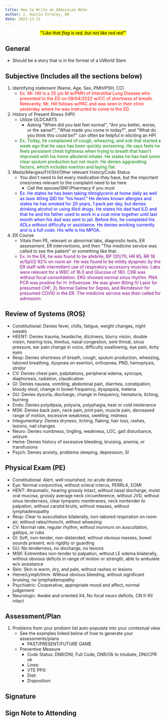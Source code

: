```yaml
---
title: How to Write an Admission Note
author: J. Austin Straley, DO
date: 2022-11-21
---
```


*<center><mark>'“Like that flag is red, but not like red red”'</mark></center>*

## General

- Should be a story that is in the format of a UWorld Stem

## Subjective (Includes all the sections below)

1. Identifying statement (Name, Age, Sex, PMH/PSH, CC)<br>
   - <span style ="color:red;">Ex. Mr. Hill is a 25 y/o M w/PMH of Interstitial Lung Disease who presented to the ED on 09/04/2022 w/CC of shortness of breath. Relevantly, Mr. Hill follows w/PAC and was seen in their clinic yesterday where he was instructed to come to the ED.</span>
2. History of Present Illness (HPI)
   - Utilize OLDCARTS
     - Asking "When did you last feel normal", "Are you better, worse, or the same?", "What made you come in today?", and "What do you think this could be?" can often be helpful in eliciting an HPI<br>
   - <span style ="color:green;">Ex. Today, he complained of cough, wheezing, and sob that started a week ago that he says has been quickly worsening. He says feels he feels persistent chest tightness when trying to breath that hasn’t improved with his home albuterol inhaler. He states he has had some clear sputum production but not much. He denies aggravating factors, which includes exertion and laying flat.</span>
3. Meds/Allergies/FH/SH/Other relevant history/Code Status
   - You don't need to list every medication they have, but the important ones/ones relevant to the complaint need to be here
     - Call the spouse/SNF/Pharmacy if you must<br>
   - <span style ="color:blue;">Ex. He states he has been taking nitroglycerin at home daily as well as lasix 40mg QID for "his heart." He denies known allergies and states he has smoked for 20 years, 1 pack per day, but denies drinking alcohol or using illicit drugs. He states his dad had ILD and that he and his father used to work in a coal mine together until last month when his dad was sent to jail. Before this, he completed his ADLs without difficulty or assistance. He denies working currently and is a full code. His wife is his MPOA.</span>
4. ER Course
   - Vitals then PE, relevant or abnormal labs, diagnostic tests, ER assessment, ER interventions, and then "The medicine service was called to see the patient" or something like that.<br>
   - <span style ="color:purple;">Ex. In the ER, he was found to be afebrile, BP 120/70, HR 85, RR 18 w/SpO2 92% on room air. He was found to be mildly dyspneic by the ER staff with intermittent use of respiratory accessory muscles. Labs were relevant for a WBC of 16.0 and Glucose of 180. CXR was without focal consolidation. EKG showed normal sinus rhythm. PNA PCR was positive for H. Influenzae. He was given 80mg IV Lasix for presumed CHF, 2L Normal Saline for Sepsis, and Remdesivir for presumed COVID in the ER. The medicine service was then called for admission.</span>

## Review of Systems (ROS)

- Constitutional: Denies fever, chills, fatigue, weight changes, night sweats
- HEENT: Denies trauma, headache, dizziness, blurry vision, double vision, hearing loss, tinnitus, nasal congestion, sore throat, sinus pressure, ear pain change in voice, difficulty swallowing, eye pain, itchy eyes
- Resp: Denies shortness of breath, cough, sputum production, wheezing, labored breathing, dyspnea on exertion, orthopnea, PND, hemoptysis, stridor
- CV: Denies chest pain, palpitations, peripheral edema, syncope, diaphoresis, radiation, claudication
- GI: Denies nausea, vomiting, abdominal pain, diarrhea, constipation, bloody stool, change in bowel frequency, dyspepsia, melena
- GU: Denies dysuria, discharge, change in frequency, hematuria, itching, burning
- Endo: Denies polydipsia, polyuria, polyphagia, heat or cold intolerance
- MSK: Denies back pain, neck pain, joint pain, muscle pain, decreased range of motion, excessive weakness, swelling, redness
- Integumentary: Denies dryness, itching, flaking, hair loss, rashes, lesions, nail changes
- Neuro: Denies numbness, tingling, weakness, LOC, gait disturbance, seizure
- Heme: Denies history of excessive bleeding, bruising, anemia, or transfusions
- Psych: Denies anxiety, problems sleeping, depression, SI
  
## Physical Exam (PE)

- Constitutional: Alert, well nourished, no acute distress
- Eye: Normal conjunctiva, without scleral icterus, PERRLA, EOMI
- HENT: Atraumatic, hearing grossly intact, without nasal discharge, moist oral mucosa, grossly average neck circumference, without JVD, without sinus tenderness, clear tympanic membranes, neck nontender to palpation, without carotid bruits, without masses, without lymphadenopathy
- Resp: Clear to auscultation bilaterally, non-labored respiration on room air, without rales/rhonchi, without wheezing
- CV: Normal rate, regular rhythm, without murmurs on auscultation, gallops, or rubs
- GI: Soft, non-tender, non-distended, without obvious masses, bowel sounds present, w/o rigidity or guarding
- GU: No tenderness, no discharge, no lesions
- MSK: Extremities non-tender to palpation, without LE edema bilaterally, without obvious deficits in range of motion or strength, able to ambulate w/o assistance
- Skin: Skin is warm, dry, and pale, without rashes or lesions
- Heme/Lymph/Imm: Without obvious bleeding, without significant bruising, no lymphadenopathy
- Psychiatric: Cooperative, appropriate mood and affect, normal judgement
- Neurologic: Awake and oriented X4, No focal neuro deficits, CN II-XII intact
  
## Assessment/Plan

1. Problems from your problem list auto-populate into your contextual view
   - See the examples linked below of how to generate your assessments/plans
     - PAST/PRESENT/FUTURE GAME
   - Preventive Measure
     - Code Status: DNR/DNI, Full Code, DNR/Ok to intubate, DNI/CPR ok
     - Lines:
     - VTE PPX:
     - Diet:
     - Disposition:

## Signature

## Sign Note to Attending
